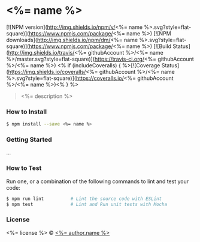 # <%= name %>

[![NPM version](http://img.shields.io/npm/v/<%= name %>.svg?style=flat-square)](https://www.npmjs.com/package/<%= name %>)
[![NPM downloads](http://img.shields.io/npm/dm/<%= name %>.svg?style=flat-square)](https://www.npmjs.com/package/<%= name %>)
[![Build Status](http://img.shields.io/travis/<%= githubAccount %>/<%= name %>/master.svg?style=flat-square)](https://travis-ci.org/<%= githubAccount %>/<%= name %>)
<% if (includeCoveralls) { %>[![Coverage Status](https://img.shields.io/coveralls/<%= githubAccount %>/<%= name %>.svg?style=flat-square)](https://coveralls.io/<%= githubAccount %>/<%= name %>)<% } %>

> <%= description %>

### How to Install

```sh
$ npm install --save <%= name %>
```

### Getting Started

...

### How to Test

Run one, or a combination of the following commands to lint and test your code:

```sh
$ npm run lint          # Lint the source code with ESLint
$ npm test              # Lint and Run unit tests with Mocha
```

### License

<%= license %> © [<%= author.name %>](<%= author.url %>)

